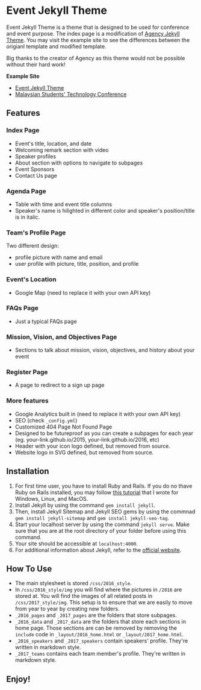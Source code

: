 # Event Jekyll Theme
Event Jekyll Theme is a theme that is designed to be used for conference and event purpose. The index page is a modification of [Agency Jekyll Theme](https://github.com/y7kim/agency-jekyll-theme). You may visit the example site to see the differences between the origianl template and modified template.

Big thanks to the creator of Agency as this theme would not be possible without their hard work!

**Example Site**
- [Event Jekyll Theme](https://event-jekyll-theme.github.io)
- [Malaysian Students' Technology Conference](https://msiastc.github.io)

## Features
### Index Page
 - Event's title, location, and date
 - Welcoming remark section with video
- Speaker profiles
- About section with options to navigate to subpages
- Event Sponsors
- Contact Us page
### Agenda Page
- Table with time and event title columns
- Speaker's name is hilighted in different color and speaker's position/title is in italic.
### Team's Profile Page
Two different design:
-  profile picture with name and email
-  user profile with picture, title, position, and profile
### Event's Location
- Google Map (need to replace it with your own API key)
### FAQs Page
- Just a typical FAQs page
### Mission, Vision, and Objectives Page
- Sections to talk about mission, vision, objectives, and history about your event
### Register Page
- A page to redirect to a sign up page
### More features
- Google Analytics built in (need to replace it with your own API key)
- SEO (check `_config.yml`)
- Customized 404 Page Not Found Page
- Designed to be futureproof as you can create a subpages for each year (eg. your-link.github.io/2015, your-link.github.io/2016, etc)
- Header with your icon logo defined, but removed from source. 
- Website logo in SVG defined, but removed from source.

## Installation
1. For first time user, you have to install Ruby and Rails. If you do no thave Ruby on Rails installed, you may follow [this tutorial](https://goo.gl/65oQVL) that I wrote for Windows, Linux, and MacOS.
2. Install Jekyll by using the command `gem install jekyll`.
3. Then, install Jekyll Sitemap and Jekyll SEO gems by using the commnad `gem install jekyll-sitemap` and `gem install jekyll-seo-tag`.
4. Start your localhost server by using the command `jekyll serve`. Make sure that you are at the root directory of your folder before using this command.
5. Your site should be accessible at `localhost:4000`.
6. For additional information about Jekyll, refer to the [official website](http://jekyllrb.com/). 

## How To Use
- The main stylesheet is stored `/css/2016_style`.
- In `/css/2016_style/img` you will find where the pictures in `/2016` are stored at. You will find the images of all related posts in `/css/2017_style/img`. This setup is to ensure that we are easily to move from year to year by creating new folders.
- `_2016_pages` and `_2017_pages` are the folders that store subpages.
- `_2016_data` and `_2017_data` are the folders that store each sections in home page. Those sections are can be removed by removing the `include` code in `_layout/2016_home.html` or `_layout/2017_home.html`.
- `_2016_speakers` and `_2017_speakers` contain speakers' profile. They're written in markdown style. 
- `_2017_teams` contains each team member's profile. They're written in markdown style. 

## Enjoy!